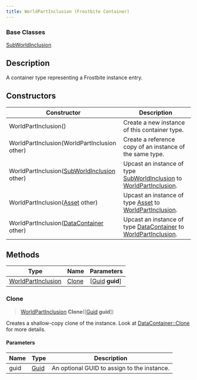 ```yaml
---
title: WorldPartInclusion (Frostbite Container)
---
```

### Base Classes

[SubWorldInclusion](SubWorldInclusion)

## Description

A container type representing a Frostbite instance entry.

## Constructors

| Constructor                                                                   | Description                                                                                                                 |
| ----------------------------------------------------------------------------- | --------------------------------------------------------------------------------------------------------------------------- |
| WorldPartInclusion()                                                          | Create a new instance of this container type.                                                                               |
| WorldPartInclusion(WorldPartInclusion other)                                  | Create a reference copy of an instance of the same type.                                                                    |
| WorldPartInclusion([SubWorldInclusion](SubWorldInclusion) other)              | Upcast an instance of type [SubWorldInclusion](SubWorldInclusion) to [WorldPartInclusion](WorldPartInclusion).              |
| WorldPartInclusion([Asset](Asset) other)                                      | Upcast an instance of type [Asset](Asset) to [WorldPartInclusion](WorldPartInclusion).                                      |
| WorldPartInclusion([DataContainer](/vext/ref/cls/shr/datacontainer) other) | Upcast an instance of type [DataContainer](/vext/ref/cls/shr/datacontainer) to [WorldPartInclusion](WorldPartInclusion). |

## Methods

| Type                                     | Name            | Parameters                                     |
| ---------------------------------------- | --------------- | ---------------------------------------------- |
| [WorldPartInclusion](WorldPartInclusion) | [Clone](#clone) | \[[Guid](/vext/ref/cls/shr/guid) **guid**\] |

### Clone

> [WorldPartInclusion](WorldPartInclusion) **Clone**(\[[Guid](/vext/ref/cls/shr/guid) **guid**\])

Creates a shallow-copy clone of the instance. Look at [DataContainer::Clone](/vext/ref/cls/shr/datacontainer#clone) for more details.

#### Parameters

| Name | Type         | Description                                 |
| ---- | ------------ | ------------------------------------------- |
| guid | [Guid](Guid) | An optional GUID to assign to the instance. |
